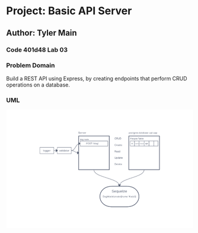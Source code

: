 # Project: Basic API Server

## Author: Tyler Main

### Code 401d48 Lab 03

### Problem Domain

Build a REST API using Express, by creating endpoints that perform CRUD operations on a database.

### UML

![Lab 3 UML](./imgs/Lab03UML.png)
